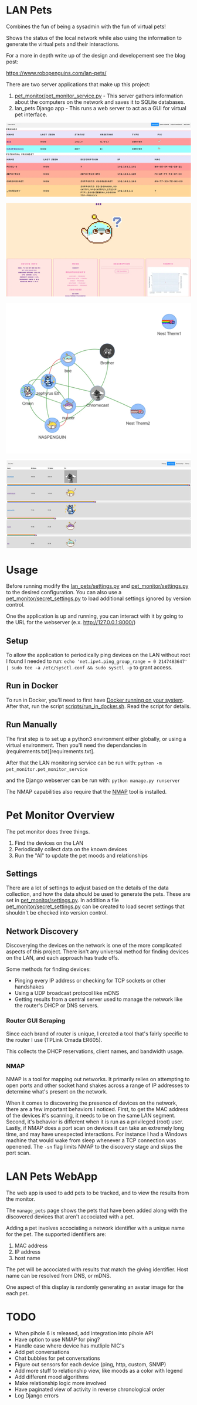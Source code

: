 # LAN Pets

Combines the fun of being a sysadmin with the fun of virtual pets!

Shows the status of the local network while also using the information to generate the virtual pets and their interactions.

For a more in depth write up of the design and developement see the blog post:

<https://www.robopenguins.com/lan-pets/>

There are two server applications that make up this project:

1. [pet_monitor/pet_monitor_service.py](pet_monitor/pet_monitor_service.py) - This server gathers information about the computers on the network and saves it to SQLite databases.
2. lan_pets Django app - This runs a web server to act as a GUI for virtual pet interface.

![image](docs/manage_pets_thumb.webp)

![image](docs/view_pet_thumb.webp)

![image](docs/relationships_thumb.webp)

![image](docs/data_usage_thumb.webp)

# Usage

Before running modify the [lan_pets/settings.py](lan_pets/settings.py) and [pet_monitor/settings.py](pet_monitor/settings.py) to the desired configuration. You can also use a [pet_monitor/secret_settings.py](pet_monitor/secret_settings.py) to load additional settings ignored by version control.

One the application is up and running, you can interact with it by going to the URL for the webserver (e.x. <http://127.0.0.1:8000/>)

## Setup

To allow the application to periodically ping devices on the LAN without root I found I needed to run:
`echo 'net.ipv4.ping_group_range = 0 2147483647' | sudo tee -a /etc/sysctl.conf && sudo sysctl -p`
to grant access.

## Run in Docker

To run in Docker, you'll need to first have [Docker running on your system](https://docs.docker.com/engine/install/).
After that, run the script [scripts/run_in_docker.sh](scripts/run_in_docker.sh). Read the script for details.

## Run Manually

The first step is to set up a python3 environment either globally, or using a virtual environment. Then you'll need the dependancies in (requirements.txt)[requirements.txt].

After that the LAN monitoring service can be run with:
`python -m pet_monitor.pet_monitor_service`

and the Django webserver can be run with:
`python manage.py runserver`

The NMAP capabilities also require that the [NMAP](https://nmap.org/) tool is installed.

# Pet Monitor Overview

The pet monitor does three things.

1. Find the devices on the LAN
2. Periodically collect data on the known devices
3. Run the "AI" to update the pet moods and relationships

## Settings

There are a lot of settings to adjust based on the details of the data collection, and how the data should be used to generate the pets. These are set in [pet_monitor/settings.py](pet_monitor/settings.py). In addition a file [pet_monitor/secret_settings.py](pet_monitor/secret_settings.py) can be created to load secret settings that shouldn't be checked into version control.

## Network Discovery

Discoverying the devices on the network is one of the more complicated aspects of this project. There isn't any universal method for finding devices on the LAN, and each approach has trade offs.

Some methods for finding devices:
 - Pinging every IP address or checking for TCP sockets or other handshakes
 - Using a UDP broadcast protocol like mDNS
 - Getting results from a central server used to manage the network like the router's DHCP or DNS servers.

### Router GUI Scraping

Since each brand of router is unique, I created a tool that's fairly specific to the router I use (TPLink Omada ER605).

This collects the DHCP reservations, client names, and bandwidth usage.

### NMAP

NMAP is a tool for mapping out networks. It primarily relies on attempting to open ports and other socket hand shakes across a range of IP addresses to determine what's present on the network.

When it comes to discovering the presence of devices on the network, there are a few important behaviors I noticed. First, to get the MAC address of the devices it's scanning, it needs to be on the same LAN segment. Second, it's behavior is different when it is run as a privileged (root) user. Lastly, if NMAP does a port scan on devices it can take an extremely long time, and may have unexpected interactions. For instance I had a Windows machine that would wake from sleep whenever a TCP connection was openened. The `-sn` flag limits NMAP to the discovery stage and skips the port scan.

# LAN Pets WebApp

The web app is used to add pets to be tracked, and to view the results from the monitor.

The `manage_pets` page shows the pets that have been added along with the discovered devices that aren't accociated with a pet.

Adding a pet involves accociating a network identifier with a unique name for the pet. The supported identifiers are:
1. MAC address
2. IP address
3. host name

The pet will be accociated with results that match the giving identifier. Host name can be resolved from DNS, or mDNS.

One aspect of this display is randomly generating an avatar image for the each pet.

# TODO
 - When pihole 6 is released, add integration into pihole API
 - Have option to use NMAP for ping?
 - Handle case where device has mutliple NIC's
 - Add pet conversations
 - Chat bubbles for pet conversations
 - Figure out sensors for each device (ping, http, custom, SNMP)
 - Add more stuff to relationship view, like moods as a color with legend
 - Add different mood algorithms
 - Make relationship logic more involved
 - Have paginated view of activity in reverse chronological order
 - Log Django errors
